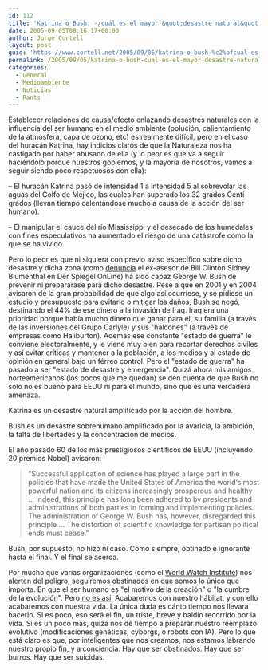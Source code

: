 ```yaml
---
id: 112
title: 'Katrina o Bush: -¿cuál es el mayor &quot;desastre natural&quot;?'
date: 2005-09-05T08:16:17+00:00
author: Jorge Cortell
layout: post
guid: 'https://www.cortell.net/2005/09/05/katrina-o-bush-%c2%bfcual-es-el-mayor-desastre-natural/'
permalink: /2005/09/05/katrina-o-bush-cual-es-el-mayor-desastre-natural/
categories:
  - General
  - Medioambiente
  - Noticias
  - Rants
---
```

Establecer relaciones de causa/efecto enlazando desastres naturales con la influencia del ser humano en el medio ambiente (polución, calientamiento de la atmósfera, capa de ozono, etc) es realmente difí­cil, pero en el caso del huracán Katrina, hay indicios claros de que la Naturaleza nos ha castigado por haber abusado de ella (y lo peor es que va a seguir haciéndolo porque nuestros gobiernos, y la mayorí­a de nosotros, vamos a seguir siendo poco respetuosos con ella):

– El huracán Katrina pasó de intensidad 1 a intensidad 5 al sobrevolar las aguas del Golfo de Méjico, las cuales han superado los 32 grados Centí­grados (llevan tiempo calentándose mucho a causa de la acción del ser humano).
  
– El manipular el cauce del rí­o Mississippi y el desecado de los humedales con fines especulativos ha aumentado el riesgo de una catástrofe como la que se ha vivido.

Pero lo peor es que ni siquiera con previo aviso especí­fico sobre dicho desastre y dicha zona (como [denuncia](https://service.spiegel.de/cache/international/0,1518,372455,00.html) el ex-asesor de Bill Clinton Sidney Blumenthal en Der Spiegel OnLine) ha sido capaz George W. Bush de prevenir ni prepararase para dicho desastre. Pese a que en 2001 y en 2004 avisaron de la gran probabilidad de que algo así­ ocurriese, y se pidiese un estudio y presupuesto para evitarlo o mitigar los daños, Bush se negó, destinando el 44% de ese dinero a la invasión de Iraq. Iraq era una prioridad porque habí­a mucho dinero que ganar para él, su familia (a través de las inversiones del Grupo Carlyle) y sus "halcones" (a través de empresas como Haliburton). Además ese constante "estado de guerra" le conviene electoralmente, y le viene muy bien para recortar derechos civiles y así­ evitar crí­ticas y mantener a la población, a los medios y al estado de opinión en general bajo un férreo control. Pero el "estado de guerra" ha pasado a ser "estado de desastre y emergencia". Quizá ahora mis amigos norteamericanos (los pocos que me quedan) se den cuenta de que Bush no sólo no es bueno para EEUU ni para el mundo, sino que es una verdadera amenaza.

Katrina es un desastre natural amplificado por la acción del hombre.

Bush es un desastre sobrehumano amplificado por la avaricia, la ambición, la falta de libertades y la concentración de medios.

El año pasado 60 de los más prestigiosos cientí­ficos de EEUU (incluyendo 20 premios Nobel) avisaron:

> "Successful application of science has played a large part in the policies that have made the United States of America the world‘s most powerful nation and its citizens increasingly prosperous and healthy ... Indeed, this principle has long been adhered to by presidents and administrations of both parties in forming and implementing policies. The administration of George W. Bush has, however, disregarded this principle ... The distortion of scientific knowledge for partisan political ends must cease."

Bush, por supuesto, no hizo ni caso. Como siempre, obtinado e ignorante hasta el final. Y el final se acerca.

Por mucho que varias organizaciones (como el [World Watch Institute](https://www.worldwatch.org/press/news/2005/09/02)) nos alerten del peligro, seguiremos obstinados en que somos lo único que importa. En que el ser humano es "el motivo de la creación" o "la cumbre de la evolución". Pero [no es así­](https://informal-sci.stsci.edu/exhibits/largefilm/index.php). Acabaremos con nuestro hábitat, y con ello acabaremos con nuestra vida. La única duda es cánto tiempo nos llevara hacerlo. Si es poco, eso será el fin, un triste, breve y baldí­o recorrido por la vida. Si es un poco más, quizá nos dé tiempo a preparar nuestro reemplazo evolutivo (modificaciones genéticas, cyborgs, o robots con IA). Pero lo que está claro es que, por inteligentes que nos creamos, nos estamos labrando nuestro propio fin, y a conciencia. Hay que ser obstinados. Hay que ser burros. Hay que ser suicidas.